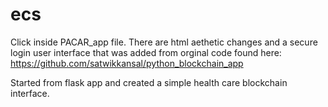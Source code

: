 # ecs
Click inside PACAR_app file. 
There are html aethetic changes and a secure login user interface that was added from orginal code found here:
https://github.com/satwikkansal/python_blockchain_app

Started from flask app and created a simple health care blockchain interface.
